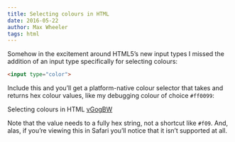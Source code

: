 ```yaml
---
title: Selecting colours in HTML
date: 2016-05-22
author: Max Wheeler
tags: html
---
```


Somehow in the excitement around HTML5’s new input types I missed the addition of an input type specifically for selecting colours:

```html
<input type="color">
```

Include this and you’ll get a platform-native colour selector that takes and returns hex colour values, like my debugging colour of choice `#ff0099`:

<p data-height="200" data-theme-id="0" data-slug-hash="vGogBW" data-default-tab="result" data-user="makenosound" data-embed-version="2" class="codepen">Selecting colours in HTML <a href="http://codepen.io/makenosound/pen/vGogBW/">vGogBW</a></p>
<script async src="//assets.codepen.io/assets/embed/ei.js"></script>

Note that the value needs to a fully hex string, not a shortcut like `#f09`. And, alas, if you’re viewing this in Safari you’ll notice that it isn’t supported at all.
